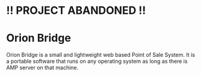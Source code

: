 # !! PROJECT ABANDONED !!
# Orion Bridge
Orion Bridge is a small and lightweight web based Point of Sale System. It is a portable software that runs on any operating system as long as there is AMP server on that machine.
